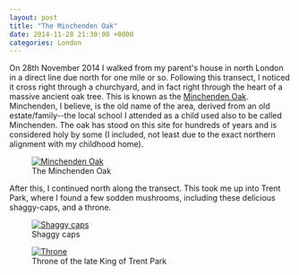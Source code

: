 ```yaml
---
layout: post
title: "The Minchenden Oak"
date: 2014-11-28 21:30:00 +0000
categories: London
---
```


On 28th November 2014 I walked from my parent's house in north London in a 
direct line due north for one mile or so. Following this transect, I noticed 
it cross right through a churchyard, and in fact right through the heart of a 
massive ancient oak tree. This is known as the 
[Minchenden Oak](http://www.minchendenoak.org/). Minchenden, I believe, is 
the old name of the area, derived from an old estate/family--the local school 
I attended as a child used also to be called Minchenden. The oak has stood on 
this site for hundreds of years and is considered holy by some (I included, 
not least due to the exact northern alignment with my childhood home).

<figure>
    <a href="https://imgur.com/t6M8wGG">
        <img src="https://i.imgur.com/t6M8wGG.jpg" style="max-width: 400px;" alt="Minchenden Oak" />
    </a>
   <figcaption>The Minchenden Oak</figcaption>
</figure>

After this, I continued north along the transect. This took me up into Trent 
Park, where I found a few sodden mushrooms, including these delicious 
shaggy-caps, and a throne.

<figure>
   <a href="https://imgur.com/w8gTv7E">
   <img src="https://i.imgur.com/w8gTv7E.jpg" style="max-width: 400px;" alt="Shaggy caps" />
   </a>
   <figcaption>Shaggy caps</figcaption>
</figure>

<figure>
   <a href="https://imgur.com/gYC7SFQ">
   <img src="https://i.imgur.com/gYC7SFQ.jpg" style="max-width: 400px;" alt="Throne" />
   </a>
   <figcaption>Throne of the late King of Trent Park</figcaption>
</figure>